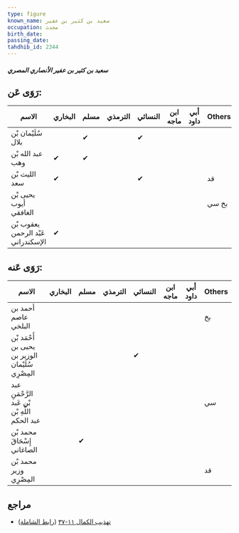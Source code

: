 ```yaml
---
type: figure
known_name: سعيد بن كثير بن عفير
occupation: محدث
birth_date:
passing_date:
tahdhib_id: 2344
---
```

##### سعيد بن كثير بن عفير الأنصاري المصري

## رَوَى عَن:
| الاسم                              | البخاري | مسلم | الترمذي | النسائي | ابن ماجه | أبي داود | Others |
| ---------------------------------- | ------- | ---- | ------- | ------- | -------- | -------- | ------ |
| سُلَيْمان بْن بلال                 |         | ✔    |         | ✔       |          |          |        |
| عبد الله بْن وهب                   | ✔       | ✔    |         |         |          |          |        |
| الليث بْن سعد                      | ✔       |      |         | ✔       |          |          | قد     |
| يحيى بْن أيوب الغافقي              |         |      |         |         |          |          | بخ سي  |
| يعقوب بْن عَبْد الرحمن الإسكندراني | ✔       |      |         |         |          |          |        |
## رَوَى عَنه:
| الاسم                                             | البخاري | مسلم | الترمذي | النسائي | ابن ماجه | أبي داود | Others |
| ------------------------------------------------- | ------- | ---- | ------- | ------- | -------- | -------- | ------ |
| أحمد بن عاصم البلخي                               |         |      |         |         |          |          | بخ     |
| أَحْمَد بْن يحيى بن الوزير بن سُلَيْمان المِصْرِي |         |      |         | ✔       |          |          |        |
| عبد الرَّحْمَنِ بْن عَبد اللَّهِ بْن عبد الحكم    |         |      |         |         |          |          | سي     |
| محمد بْن إِسْحَاقَ الصاغاني                       |         | ✔    |         |         |          |          |        |
| محمد بْن وزير المِصْرِي                           |         |      |         |         |          |          | قد     |
## مراجع
- [تهذيب الكمال ١١-٣٧](obsidian://open?vault=Tahdhib-al-Kamal&file=Figures/٢٣٤٤-سعيد%20بن%20كثير%20بن%20عفير%20الأنصاري%20المصري) ([رابط الشاملة](https://shamela.ws/book/3722/5357))